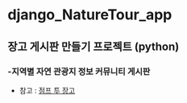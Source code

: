 # django_NatureTour_app
## 장고 게시판 만들기 프로젝트 (python)
### -지역별 자연 관광지 정보 커뮤니티 게시판        
          
- 참고 : [점프 투 장고](https://wikidocs.net/book/4223)